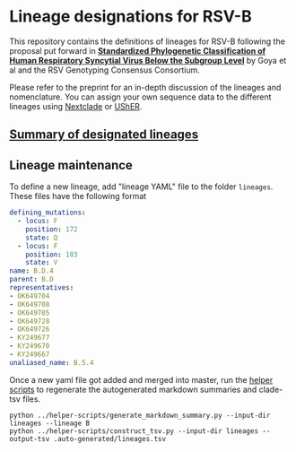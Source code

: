 # Lineage designations for RSV-B
This repository contains the definitions of lineages for RSV-B following the proposal put forward in  [**Standardized Phylogenetic Classification of Human Respiratory Syncytial Virus Below the Subgroup Level**](https://wwwnc.cdc.gov/eid/article/30/8/24-0209_article) by Goya et al and the RSV Genotyping Consensus Consortium.

Please refer to the preprint for an in-depth discussion of the lineages and nomenclature. You can assign your own sequence data to the different lineages using [Nextclade](https://clades.nextstrain.org) or [UShER](https://genome.ucsc.edu/cgi-bin/hgPhyloPlace).

## [Summary of designated lineages](.auto-generated/clades.md)


## Lineage maintenance

To define a new lineage, add "lineage YAML" file to the folder `lineages`. These files have the following format
```yaml
defining_mutations:
  - locus: F
    position: 172
    state: Q
  - locus: F
    position: 103
    state: V
name: B.D.4
parent: B.D
representatives:
- OK649704
- OK649708
- OK649705
- OK649728
- OK649726
- KY249677
- KY249670
- KY249667
unaliased_name: B.5.4
```

Once a new yaml file got added and merged into master, run the [helper scripts](https://github.com/rsv-lineages/helper-scripts) to regenerate the autogenerated markdown summaries and clade-tsv files.
```shell
python ../helper-scripts/generate_markdown_summary.py --input-dir lineages --lineage B
python ../helper-scripts/construct_tsv.py --input-dir lineages --output-tsv .auto-generated/lineages.tsv
```
